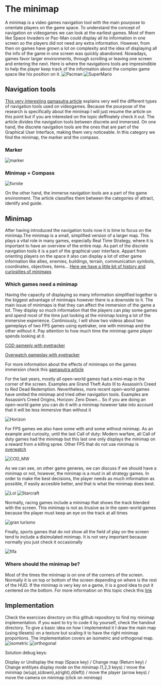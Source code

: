 # The minimap
 A minimap is a video games navigation tool with the main pourpose to orientate players on the game space. To understand the concept of navigation on videogames we can look at the earliest games. Most of them  like Space Invaders or Pac-Man could display all its information in one screen so the players did not need any extra information. However, from then on games have grown a lot on complexity and the idea of displaying all the info of the game in one screen was quickly abandoned. Nowadays, games favor larger environments, through scrolling or leaving one screen and entering the next. Here is where the navigations tools are impresindible to help the player keep track of the information about the complex game space like his position on it.
![Pacman](Docs/Images/pacman.gif "pacman")
![SuperMario](Docs/Images/supermario_comparison.jpg "pacman")
## Navigation tools
[This very interesting gamasutra article](https://www.gamasutra.com/view/feature/4115/no_more_wrong_turns.php?print=1 "Gamasutra article") explains very well the different types of navigation tools used on videogames. Because the pourpose of the research is specifically about the minimap I will just resume the article on this point but if you are interested on the topic deffinately check it out.
The article divides the navigation tools between discrete and immersed. On one hand, the discrete navigation tools are the ones that are part of the Graphical User Interface, making them very noticeable. In this category we find the minimap, the marker and the compass.
### Marker
![marker](Docs/Images/marker.PNG "marker example")
### Minimap + Compass
![fornite](Docs/Images/fornite.gif "minimap_compass example")

On the other hand, the immerse navigation tools are a part of the game environment. The article classifies them between the categories of attract, identify and guide.
## Minimap
After having introduced the navigation tools now it is time to focus on the minimap.The minimap is a small, simplified version of a larger map. This plays a vital role in many games, especially Real Time Strategy, where it is important to have an overview of the entire map. As part of the discrete navigation tools it is a part of the graphical user interface. Appart from orienting players on the space it also can display a lot of other game information like allies, enemies, buildings, terrain, communication symbols, coordinates, objectives, items...
[Here we have a little bit of history and curiosities of minimaps](https://nucloud.com/blog/a-brief-history-of-maps-in-video-games/ "nucloud article")

### Which games need a minimap
Having the capacity of displaying so many information simplified together is the biggest advantage of minimaps however there is a downside to it. The main issue of minimaps is that they can affect the immersion of the game a lot. They display so much information that the players can play some games and spend most of the time just looking at the minimap losing a lot of the immersive experience.
Continiously, I will show two videos about two gameplays of two FPS games using eyetraker, one with minimap and the other without it. Pay attention to how much time the minimap game player spends looking at it.

[COD gameply with eyetracker](https://www.youtube.com/watch?time_continue=101&v=eR2ymO81_g0&feature=emb_logo "youtube-COD gameply with eyetracker")

[Overwatch gameplay with eyetracker](https://www.youtube.com/watch?time_continue=133&v=eGlFEZ2eUhQ&feature=emb_logo "yputube-Overwatch gameplay with eyetracker")

For more information about the effects of minimaps on the games immersion check this [gamasutra article](https://www.gamasutra.com/blogs/AndriiHoncharuk/20170714/301733/My_personal_crusade_against_minimaps_and_other_corner_based_HUD_elements_in_immersive_games.php "gamasutra article")

For the last years, mostly all open-world games had a mini-map in the corner of the screen. Examples are Grand Theft Auto III to Assassin’s Creed to Red Dead Redemption. Nevertheless, more recent open-world games have omited the minimap and tried other navigation tools. Examples are Assassin’s Creed Origins, Horizon: Zero Down... So if you are doing an open-world game you can do it with a minimap however take into account that it will be less immersive than without it

![Horizon](Docs/Images/horizon.gif "horizon: zero down")

For FPS games we also have some with and some without minimap. As an example and curiosity, until the last Call of duty: Modern warfare, all Call of duty games had the minimap but this last one only displays the minimap on a reward from a killing spree. Other FPS that do not use minimap is [overwatch](https://segmentnext.com/2016/09/21/respond-requests-minimap-overwatch/ "Minimap on overwatch")

![COD_MW](Docs/Images/cod_mw.gif "COD_MW")

As we can see, on other game generes, we can discuss if we should have a minimap or not, however, the minimap is a must in all strategy games. In order to make the best decisions, the player needs as much information as possible, if easily accesible better, and that is what the minimap does best.

![Lol](Docs/Images/Lol_Minimap.png  "Lol minimap") ![Starcraft](Docs/Images/starcraft.jpg  "Starcraft minimap")

Normally, racing games include a minimap that shows the track blended with the screen. This minimap is not as itrusive as in the open-world games because the player must keep an eye on the track at all times 

![gran turismo](Docs/Images/gt.jpg "gran turismo")

Finally, sports games that do not show all the field of play on the screen tend to include a disimulated minimap. It is not very important because normally you just check it occasionally

![fifa](Docs/Images/fifa.jpg "fifa")

### Where should the minimap be?
Most of the times the minimap is on one of the corners of the screen. Normally it is on top or bottom of the screen depending on where is the rest of the HUD. If the minimap is very key on a game, it is a good idea to put it centered on the bottom. For more information on this topic check this [link](https://gamedev.stackexchange.com/questions/87301/how-do-i-choose-where-to-position-a-mini-map-in-the-hud "where should we put the minimap?")

## Implementation
Check the exercices directory on this github repository to find my minimap implementation. If you want to try to code it by yourself, check the handout directory. To give a basic idea on how I implemented it I draw the main map (using tilesets) on a texture but scaling it to have the right minimap proportions. The implementation covers an isometric and orthogonal map.
![isometric](Images/isometric_solution.PNG "iso")  ![orthogonal](Images/orthogonal_solution.PNG "orthogonal")

Solution debug keys: 

Display or Undisplay the map (Space key) / Change map (Return key) / Change entitiyes display mode on the minimap (1,2,3 keys) / move the minimap (w(up),s(down),a(right),d(left)) / move the player (arrow keys) / move the camera on minimap (click on minimap)

